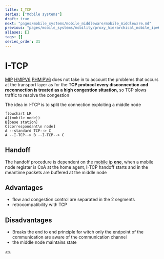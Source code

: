 ```yaml
---
title: I_TCP
series: ["Mobile systems"]
draft: true
next: "pages/mobile_systems/mobile_middleware/mobile_middleware.md"
previous: "pages/mobile_systems/mobility/proxy_hierarchical_mobile_ipv6.md"
aliases: []
tags: []
series_order: 31
---
```


#  I-TCP

[MIP](pages/mobile_systems/mobility/mobile_ip.md) [HMIPV6](pages/mobile_systems/mobility/hierarchical_mobile_ipv6.md) [PHMIPV6](pages/mobile_systems/mobility/proxy_hierarchical_mobile_ipv6.md)  does not take in to account the problems that occurs at the transport layer as for the **TCP protocol every disconnection and reconnection is treated as a high congestion situation**, so TCP slows traffic to resolve the congestion

The idea in I-TCP is to split the connection exploiting a middle node

```mermaid
flowchart LR
A((mobile node))
B[base station]
C[correspondant\n node]
A --standard TCP--> C
A --I-TCP--> B --I-TCP--> C
```

## Handoff

The handoff procedure is dependent on the [mobile ip **one**](pages/mobile_systems/mobility/mobile_ip.md), when a mobile node register is CoA at the home agent, I-TCP handoff starts and in the meantime packets are buffered at the middle node

## Advantages

- flow and congestion control are separated in the 2 segments
- retrocompatibility with TCP

## Disadvantages

- Breaks the end to end principle for witch only the endpoint of the communication are aware of the communication channel
- the middle node maintains state

[<](pages/mobile_systems/mobility/proxy_hierarchical_mobile_ipv6.md)[>](pages/mobile_systems/mobile_middleware/mobile_middleware.md)
